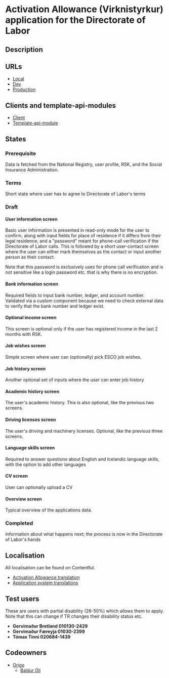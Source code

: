 # Activation Allowance (Virknistyrkur) application for the Directorate of Labor

## Description

## URLs

- [Local](http://localhost:4242/umsoknir/virknistyrkur)
- [Dev](https://beta.dev01.devland.is/umsoknir/virknistyrkur)
- [Production](https://island.is/umsoknir/virknistyrkur)

## Clients and template-api-modules

- [Client](https://github.com/island-is/island.is/tree/main/libs/clients/vmst-unemployment/src/lib/vmstUnemploymentClient.service.ts)
- [Template-api-module](https://github.com/island-is/island.is/blob/main/libs/application/template-api-modules/src/lib/modules/templates/activation-allowance)

## States

### Prerequisite

Data is fetched from the National Registry, user profile, RSK, and the Social Insurance Administration.

### Terms

Short state where user has to agree to Directorate of Labor's terms

### Draft

#### User information screen

Basic user information is presented in read-only mode for the user to confirm, along with input fields for place of residence if it differs from their legal residence, and a "password" meant for phone-call verification if the Directorate of Labor calls.
This is followed by a short user-contact screen where the user can either mark themselves as the contact or input another person as their contact.

Note that this password is exclusively uses for phone call verification and is not sensitive like a login password etc. that is why there is no encryption.

#### Bank information screen

Required fields to input bank number, ledger, and account number. Validated via a custom component because we need to check external data to verify that the bank number and ledger exist.

#### Optional income screen

This screen is optional only if the user has registered income in the last 2 months with RSK.

#### Job wishes screen

Simple screen where user can (optionally) pick ESCO job wishes.

#### Job history screen

Another optional set of inputs where the user can enter job history

#### Academic history screen

The user's academic history. This is also optional, like the previous two screens.

#### Driving licenses screen

The user's driving and machinery licenses. Optional, like the previous three screens.

#### Language skills screen

Required to answer questions about English and Icelandic language skills, with the option to add other languages

#### CV screen

User can optionally upload a CV

#### Overview screen

Typical overview of the applications data.

### Completed

Information about what happens next; the process is now in the Directorate of Labor's hands

## Localisation

All localisation can be found on Contentful.

- [Activation Allowance translation](https://app.contentful.com/spaces/8k0h54kbe6bj/entries/aa.application)
- [Application system translations](https://app.contentful.com/spaces/8k0h54kbe6bj/entries/application.system)

## Test users

These are users with partial disability (26-50%) which allows them to apply.
Note that this can change if TR changes their disability status etc.

- **Gervimaður Bretland 010130-2429**
- **Gervimaður Færeyja 01030-2399**
- **Tómas Tinni 020684-1439**

## Codeowners

- [Origo](https://github.com/orgs/island-is/teams/origo)
  - [Baldur Óli](https://github.com/Ballioli)
